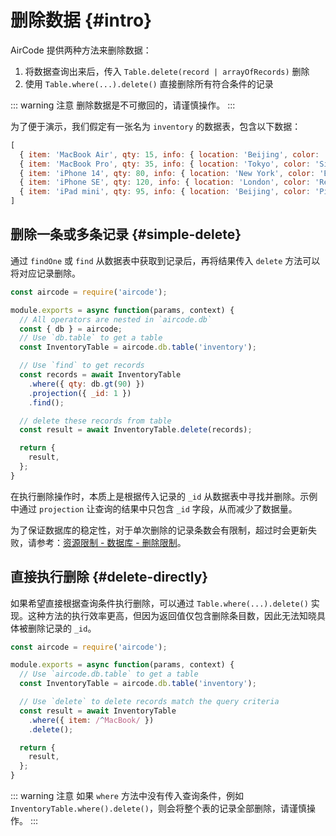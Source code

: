 # 删除数据 {#intro}

AirCode 提供两种方法来删除数据：

1. 将数据查询出来后，传入 `Table.delete(record | arrayOfRecords)` 删除
2. 使用 `Table.where(...).delete()` 直接删除所有符合条件的记录

::: warning 注意
删除数据是不可撤回的，请谨慎操作。
:::

为了便于演示，我们假定有一张名为 `inventory` 的数据表，包含以下数据：

```js
[
  { item: 'MacBook Air', qty: 15, info: { location: 'Beijing', color: 'Black' } },
  { item: 'MacBook Pro', qty: 35, info: { location: 'Tokyo', color: 'Silver' } },
  { item: 'iPhone 14', qty: 80, info: { location: 'New York', color: 'Blue' } },
  { item: 'iPhone SE', qty: 120, info: { location: 'London', color: 'Red' } },
  { item: 'iPad mini', qty: 95, info: { location: 'Beijing', color: 'Pink' } }
]
```

## 删除一条或多条记录 {#simple-delete}

通过 `findOne` 或 `find` 从数据表中获取到记录后，再将结果传入 `delete` 方法可以将对应记录删除。

```js
const aircode = require('aircode');

module.exports = async function(params, context) {
  // All operators are nested in `aircode.db`
  const { db } = aircode;
  // Use `db.table` to get a table
  const InventoryTable = aircode.db.table('inventory');

  // Use `find` to get records
  const records = await InventoryTable
    .where({ qty: db.gt(90) })
    .projection({ _id: 1 })
    .find();

  // delete these records from table
  const result = await InventoryTable.delete(records);

  return {
    result,
  };
}
```

在执行删除操作时，本质上是根据传入记录的 `_id` 从数据表中寻找并删除。示例中通过 `projection` 让查询的结果中只包含 `_id` 字段，从而减少了数据量。

为了保证数据库的稳定性，对于单次删除的记录条数会有限制，超过时会更新失败，请参考：[资源限制 - 数据库 - 删除限制](/about/limits.html#database-delete)。

## 直接执行删除 {#delete-directly}

如果希望直接根据查询条件执行删除，可以通过 `Table.where(...).delete()` 实现。这种方法的执行效率更高，但因为返回值仅包含删除条目数，因此无法知晓具体被删除记录的 `_id`。

```js
const aircode = require('aircode');

module.exports = async function(params, context) {
  // Use `aircode.db.table` to get a table
  const InventoryTable = aircode.db.table('inventory');

  // Use `delete` to delete records match the query criteria
  const result = await InventoryTable
    .where({ item: /^MacBook/ })
    .delete();

  return {
    result,
  };
}
```

::: warning 注意
如果 `where` 方法中没有传入查询条件，例如 `InventoryTable.where().delete()`，则会将整个表的记录全部删除，请谨慎操作。
:::
